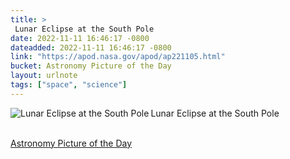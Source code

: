 ```yaml
---
title: > 
 Lunar Eclipse at the South Pole
date: 2022-11-11 16:46:17 -0800
dateadded: 2022-11-11 16:46:17 -0800
link: "https://apod.nasa.gov/apod/ap221105.html"
bucket: Astronomy Picture of the Day
layout: urlnote
tags: ["space", "science"]
--- 
```

<p><a href="https://apod.nasa.gov/apod/ap221105.html"><img src="https://apod.nasa.gov/apod/calendar/S_221105.jpg" align="left" alt="Lunar Eclipse at the South Pole" border="0" /></a> Lunar Eclipse at the South Pole</p><br clear="all"/>
 <!-- end excerpt --> 
<div class='bucket'><a class='internal-link' href='/buckets/astronomy-picture-of-the-day'>Astronomy Picture of the Day</a></div> 
